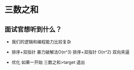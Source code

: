 #  三数之和



## 面试官想听到什么？
- 我们的逻辑和编程能力比较复杂 
- 排序+双指针
    暴力破解法O(n^3)
    排序+双指针 O(n^2)   双向夹逼

- 优化
            如果一开始 三数之和>target 退出
